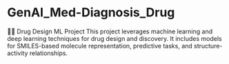 # GenAI_Med-Diagnosis_Drug
🔬🧬 Drug Design ML Project This project leverages machine learning and deep learning techniques for drug design and discovery. It includes models for SMILES-based molecule representation, predictive tasks, and structure-activity relationships.
